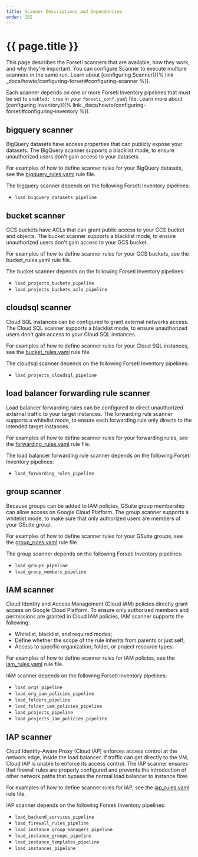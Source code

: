 ```yaml
---
title: Scanner Descriptions and Dependencies
order: 102
---
```


# {{ page.title }}

This page describes the Forseti scanners that are available, how they work, and
why they're important. You can configure Scanner to execute multiple scanners in
the same run. Learn about [configuring
Scanner]({% link _docs/howto/configuring-forseti#configuring-scanner %}).

Each scanner depends on one or more Forseti Inventory pipelines that must be set
to `enabled: true` in your `forseti_conf.yaml` file. Learn more about
[configuring
Inventory]({% link _docs/howto/configuring-forseti#configuring-inventory %}).

## bigquery scanner

BigQuery datasets have access properties that can publicly expose your datasets.
The BigQuery scanner supports a blacklist mode, to ensure unauthorized users
don't gain access to your datasets.

For examples of how to define scanner rules for your BigQuery datasets, see the
[bigquery_rules.yaml](https://github.com/GoogleCloudPlatform/forseti-security/blob/dev/rules/bigquery_rules.yaml)
rule file.

The bigquery scanner depends on the following Forseti Inventory pipelines:

-   `load_bigquery_datasets_pipeline`

## bucket scanner

GCS buckets have ACLs that can grant public access to your GCS bucket and
objects. The bucket scanner supports a blacklist mode, to ensure unauthorized
users don't gain access to your GCS bucket.

For examples of how to define scanner rules for your GCS buckets, see the
bucket_rules.yaml rule file.

The bucket scanner depends on the following Forseti Inventory pipelines:

-   `load_projects_buckets_pipeline`
-   `load_projects_buckets_acls_pipeline`

## cloudsql scanner

Cloud SQL instances can be configured to grant external networks access. The
Cloud SQL scanner supports a blacklist mode, to ensure unauthorized users don't
gain access to your Cloud SQL instances.

For examples of how to define scanner rules for your Cloud SQL instances, see
the
[bucket_rules.yaml](https://github.com/GoogleCloudPlatform/forseti-security/blob/dev/rules/bucket_rules.yaml)
rule file.

The cloudsql scanner depends on the following Forseti Inventory pipelines:

-   `load_projects_cloudsql_pipeline`

## load balancer forwarding rule scanner

Load balancer forwarding rules can be configured to direct unauthorized external
traffic to your target instances. The forwarding rule scanner supports a
whitelist mode, to ensure each forwarding rule only directs to the intended
target instances.

For examples of how to define scanner rules for your forwarding rules, see the
[forwarding_rules.yaml](https://github.com/GoogleCloudPlatform/forseti-security/blob/dev/rules/forwarding_rules.yaml)
rule file.

The load balancer forwarding rule scanner depends on the following Forseti
Inventory pipelines:

-   `load_forwarding_rules_pipeline`

## group scanner

Because groups can be added to IAM policies, GSuite group membership can allow
access on Google Cloud Platform. The group scanner supports a whitelist mode, to
make sure that only authorized users are members of your GSuite group.

For examples of how to define scanner rules for your GSuite groups, see the
[group_rules.yaml](https://github.com/GoogleCloudPlatform/forseti-security/blob/dev/rules/group_rules.yaml)
rule file.

The group scanner depends on the following Forseti Inventory pipelines:

-   `load_groups_pipeline`
-   `load_group_members_pipeline`

## IAM scanner

Cloud Identity and Access Management (Cloud IAM) policies directly grant access
on Google Cloud Platform. To ensure only authorized members and permissions are
granted in Cloud IAM policies, IAM scanner supports the following:

-   Whitelist, blacklist, and required modes;
-   Define whether the scope of the rule inherits from parents or just self;
-   Access to specific organization, folder, or project resource types.

For examples of how to define scanner rules for IAM policies, see the
[iam_rules.yaml](https://github.com/GoogleCloudPlatform/forseti-security/blob/dev/rules/iam_rules.yaml)
rule file.

IAM scanner depends on the following Forseti Inventory pipelines:

-   `load_orgs_pipeline`
-   `load_org_iam_policies_pipeline`
-   `load_folders_pipeline`
-   `load_folder_iam_policies_pipeline`
-   `load_projects_pipeline`
-   `load_projects_iam_policies_pipeline`

## IAP scanner

Cloud Identity-Aware Proxy (Cloud IAP) enforces access control at the network
edge, inside the load balancer. If traffic can get directly to the VM, Cloud IAP
is unable to enforce its access control. The IAP scanner ensures that firewall
rules are properly configured and prevents the introduction of other network
paths that bypass the normal load balancer to instance flow.

For examples of how to define scanner rules for IAP, see the
[iap_rules.yaml](https://github.com/GoogleCloudPlatform/forseti-security/blob/dev/rules/iap_rules.yaml)
rule file.

IAP scanner depends on the following Forseti Inventory pipelines:

-   `load_backend_services_pipeline`
-   `load_firewall_rules_pipeline`
-   `load_instance_group_managers_pipeline`
-   `load_instance_groups_pipeline`
-   `load_instance_templates_pipeline`
-   `load_instances_pipeline`
